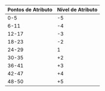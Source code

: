 | **Pontos de Atributo** | Nível de Atributo |
| ---------------------- | ----------------- |
| 0-5                    | -5                |
| 6-11                   | -4                |
| 12-17                  | -3                |
| 18-23                  | -2                |
| 24-29                  | 1                 |
| 30-35                  | +2                |
| 36-41                  | +3                |
| 42-47                  | +4                |
| 48-50                  | +5                |